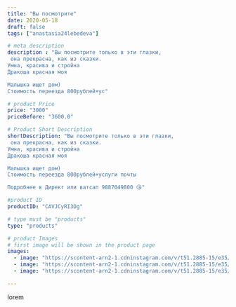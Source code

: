 ```yaml
---
title: "Вы посмотрите"
date: 2020-05-18
draft: false
tags: ["anastasia24lebedeva"]

# meta description
description : "Вы посмотрите только в эти глазки,
 она прекрасна, как из сказки.
Умна, красива и стройна
Дракоша красная моя

Малышка ищет дом)
Стоимость переезда 800рублей+ус"

# product Price
price: "3000"
priceBefore: "3600.0"

# Product Short Description
shortDescription: "Вы посмотрите только в эти глазки,
 она прекрасна, как из сказки.
Умна, красива и стройна
Дракоша красная моя

Малышка ищет дом)
Стоимость переезда 800рублей+услуги почты

Подробнее в Директ или ватсап 9887049800 😘"

#product ID
productID: "CAVJCyRI3Dg"

# type must be "products"
type: "products"

# product Images
# first image will be shown in the product page
images:
  - image: "https://scontent-arn2-1.cdninstagram.com/v/t51.2885-15/e35/97551952_710545369748842_990144798626980437_n.jpg?se=7&tp=1&_nc_ht=scontent-arn2-1.cdninstagram.com&_nc_cat=110&_nc_ohc=JS6AkJMA8C0AX-yNGds&oh=d968d244e7658d656b53d1d835d4b195&oe=606B84F2&ig_cache_key=MjMxMTc5Mzc1MDI1ODcxMjQ5MQ%3D%3D.2"
  - image: "https://scontent-arn2-1.cdninstagram.com/v/t51.2885-15/e35/98423638_925957311197951_8296586484488909603_n.jpg?se=7&tp=1&_nc_ht=scontent-arn2-1.cdninstagram.com&_nc_cat=111&_nc_ohc=7BKARPEx1pQAX_7bwDc&oh=06d0f53396c67a6754e7075c6f75c48f&oe=606BC7A9&ig_cache_key=MjMxMTc5Mzc1MDI3NTUxNTcwNQ%3D%3D.2"
  - image: "https://scontent-arn2-1.cdninstagram.com/v/t51.2885-15/e35/98119140_128730285476374_4701159012659992877_n.jpg?se=7&tp=1&_nc_ht=scontent-arn2-1.cdninstagram.com&_nc_cat=110&_nc_ohc=GbkbZOfyIg0AX_p3MsN&oh=ac2bdd78c858ee4cd123ff2ea8223bb5&oe=606CEDCC&ig_cache_key=MjMxMTc5Mzc1MDI1MDMxMTEyMg%3D%3D.2"

---
```

lorem
